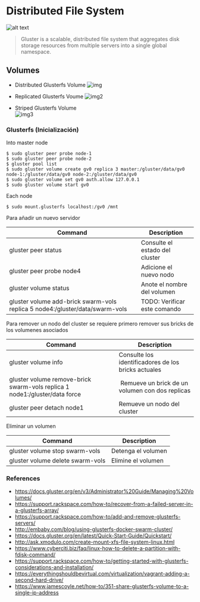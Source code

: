 # Distributed File System

![alt text](https://docs.gluster.org/en/v3/images/640px-GlusterFS_Architecture.png "gluster")  
> Gluster is a scalable, distributed file system that aggregates disk storage resources from multiple servers into a single global namespace.

## Volumes  

- Distributed Glusterfs Volume
![img](https://cloud.githubusercontent.com/assets/10970993/7412364/ac0a300c-ef5f-11e4-8599-e7d06de1165c.png)

- Replicated Glusterfs Voume
![img2](https://cloud.githubusercontent.com/assets/10970993/7412379/d75272a6-ef5f-11e4-869a-c355e8505747.png)

- Striped Glusterfs Volume  
![img3](https://cloud.githubusercontent.com/assets/10970993/7412379/d75272a6-ef5f-11e4-869a-c355e8505747.png)

### Glusterfs (Inicialización)

Into master node
```
$ sudo gluster peer probe node-1
$ sudo gluster peer probe node-2
$ gluster pool list
$ sudo gluster volume create gv0 replica 3 master:/gluster/data/gv0 node-1:/gluster/data/gv0 node-2:/gluster/data/gv0
$ sudo gluster volume set gv0 auth.allow 127.0.0.1
$ sudo gluster volume start gv0
```

Each node
```
$ sudo mount.glusterfs localhost:/gv0 /mnt
```

Para añadir un nuevo servidor

| Command  | Description  |
|---|---|
| gluster peer status | Consulte el estado del cluster |
| gluster peer probe node4 | Adicione el nuevo nodo |
| gluster volume status | Anote el nombre del volumen |
| gluster volume add-brick swarm-vols replica 5 node4:/gluster/data/swarm-vols | TODO: Verificar este comando |

Para remover un nodo del cluster se requiere primero remover sus bricks de los volumenes asociados

| Command  | Description  |
|---|---|
| gluster volume info | Consulte los identificadores de los bricks actuales |
| gluster volume remove-brick swarm-vols replica 1 node1:/gluster/data force | Remueve un brick de un volumen con dos replicas |
| gluster peer detach node1 | Remueve un nodo del cluster |

Eliminar un volumen

| Command  | Description  |
|---|---|
| gluster volume stop swarm-vols | Detenga el volumen |
| gluster volume delete swarm-vols | Elimine el volumen |


### References
* https://docs.gluster.org/en/v3/Administrator%20Guide/Managing%20Volumes/
* https://support.rackspace.com/how-to/recover-from-a-failed-server-in-a-glusterfs-array/
* https://support.rackspace.com/how-to/add-and-remove-glusterfs-servers/
* http://embaby.com/blog/using-glusterfs-docker-swarm-cluster/
* https://docs.gluster.org/en/latest/Quick-Start-Guide/Quickstart/
* http://ask.xmodulo.com/create-mount-xfs-file-system-linux.html
* https://www.cyberciti.biz/faq/linux-how-to-delete-a-partition-with-fdisk-command/
* https://support.rackspace.com/how-to/getting-started-with-glusterfs-considerations-and-installation/
* https://everythingshouldbevirtual.com/virtualization/vagrant-adding-a-second-hard-drive/
* https://www.jamescoyle.net/how-to/351-share-glusterfs-volume-to-a-single-ip-address

